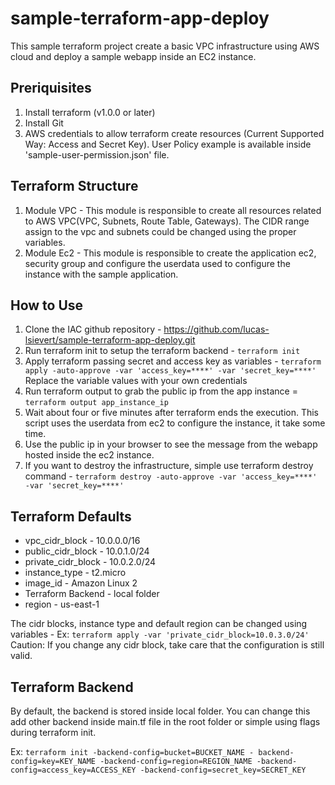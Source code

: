 # sample-terraform-app-deploy

This sample terraform project create a basic VPC infrastructure using AWS cloud and deploy a sample webapp inside an EC2 instance.

## Preriquisites
1. Install terraform (v1.0.0 or later)
2. Install Git
3. AWS credentials to allow terraform create resources (Current Supported Way: Access and Secret Key). User Policy example is available inside 'sample-user-permission.json' file.

## Terraform Structure

1. Module VPC - This module is responsible to create all resources related to AWS VPC(VPC, Subnets, Route Table, Gateways). The CIDR range assign to the vpc and subnets could be changed using the proper variables. 
2. Module Ec2 - This module is responsible to create the application ec2, security group and configure the userdata used to configure the instance with the sample application.

## How to Use

1. Clone the IAC github repository - https://github.com/lucas-lsievert/sample-terraform-app-deploy.git
2. Run terraform init to setup the terraform backend - `terraform init`
3. Apply terraform passing secret and access key as variables - `terraform apply -auto-approve -var 'access_key=****' -var 'secret_key=****'`
   Replace the variable values with your own credentials
4. Run terraform output to grab the public ip from the app instance = `terraform output app_instance_ip`
5. Wait about four or five minutes after terraform ends the execution. This script uses the userdata from ec2 to configure the instance, it take some time.
6. Use the public ip in your browser to see the message from the webapp hosted inside the ec2 instance.
7. If you want to destroy the infrastructure, simple use terraform destroy command - `terraform destroy -auto-approve -var 'access_key=****' -var 'secret_key=****'`

## Terraform Defaults

- vpc_cidr_block     - 10.0.0.0/16
- public_cidr_block  - 10.0.1.0/24
- private_cidr_block - 10.0.2.0/24
- instance_type      - t2.micro
- image_id           - Amazon Linux 2
- Terraform Backend  - local folder
- region             - us-east-1

The cidr blocks, instance type and default region can be changed using variables - Ex: `terraform apply -var 'private_cidr_block=10.0.3.0/24'`
Caution: If you change any cidr block, take care that the configuration is still valid.

## Terraform Backend

By default, the backend is stored inside local folder. You can change this add other backend inside main.tf file in the root folder or simple using flags during terraform init.

Ex: `terraform init -backend-config=bucket=BUCKET_NAME - backend-config=key=KEY_NAME -backend-config=region=REGION_NAME -backend-config=access_key=ACCESS_KEY -backend-config=secret_key=SECRET_KEY`

